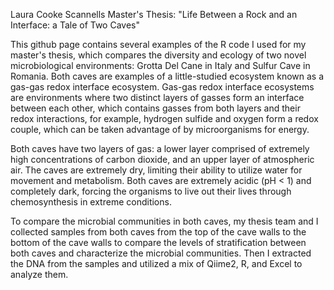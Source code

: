 Laura Cooke Scannells Master's Thesis: "Life Between a Rock and an Interface: a Tale of Two Caves"

This github page contains several examples of the R code I used for my master's thesis, which compares the diversity and ecology of two novel microbiological environments: Grotta Del Cane in Italy and Sulfur Cave in Romania. Both caves are examples of a little-studied ecosystem known as a gas-gas redox interface ecosystem. Gas-gas redox interface ecosystems are environments where two distinct layers of gasses form an interface between each other, which contains gasses from both layers and their redox interactions, for example, hydrogen sulfide and oxygen form a redox couple, which can be taken advantage of by microorganisms for energy.

Both caves have two layers of gas: a lower layer comprised of extremely high concentrations of carbon dioxide, and an upper layer of atmospheric air. The caves are extremely dry, limiting their ability to utilize water for movement and metabolism. Both caves are extremely acidic (pH < 1) and completely dark, forcing the organisms to live out their lives through chemosynthesis in extreme conditions.

To compare the microbial communities in both caves, my thesis team and I collected samples from both caves from the top of the cave walls to the bottom of the cave walls to compare the levels of stratification between both caves and characterize the microbial communities. Then I extracted the DNA from the samples and utilized a mix of Qiime2, R, and Excel to analyze them.

